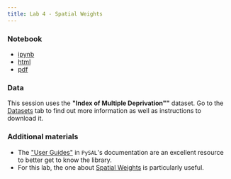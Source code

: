 ```yaml
---
title: Lab 4 - Spatial Weights
---
```


### Notebook

- [ipynb](../content/labs/lab_04.ipynb)
- [html](../content/labs/lab_04.html)
- [pdf](../content/labs/lab_04.pdf)

### Data

This session uses the **"Index of Multiple Deprivation""** dataset. Go to the
[Datasets](../datasets.html) tab to find out more information as well as instructions to
download it.

### Additional materials

* The ["User
  Guides"](http://pysal.readthedocs.org/en/latest/users/tutorials/index.html) in `PySAL`'s documentation are an excellent resource to
  better get to know the library. 
* For this lab, the one about [Spatial
  Weights](http://pysal.readthedocs.org/en/latest/users/tutorials/weights.html)
  is particularly useful.
